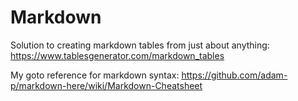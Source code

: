 # Markdown

Solution to creating markdown tables from just about anything: https://www.tablesgenerator.com/markdown_tables

My goto reference for markdown syntax: https://github.com/adam-p/markdown-here/wiki/Markdown-Cheatsheet 